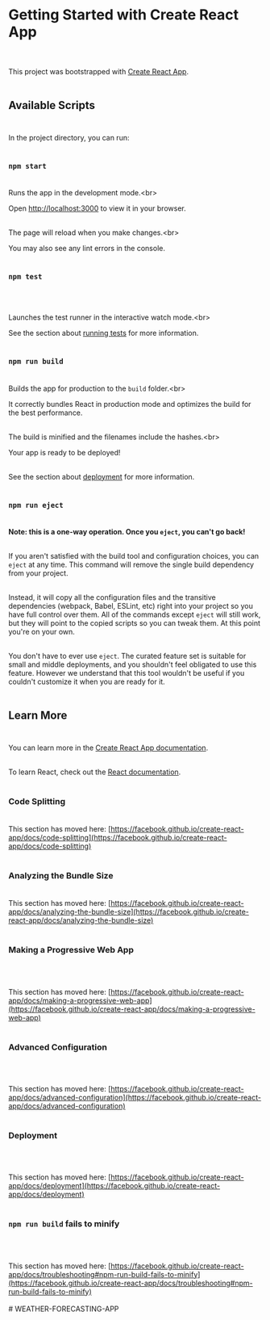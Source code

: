 # Getting Started with Create React App
<br><br>
This project was bootstrapped with [Create React App](https://github.com/facebook/create-react-app).
<br><br>
## Available Scripts<br><br>

In the project directory, you can run:
<br><br>

### `npm start`<br><br>


Runs the app in the development mode.\<br><br>

Open [http://localhost:3000](http://localhost:3000) to view it in your browser.<br><br>


The page will reload when you make changes.\<br><br>

You may also see any lint errors in the console.<br><br>


### `npm test`
<br><br>

Launches the test runner in the interactive watch mode.\<br><br>

See the section about [running tests](https://facebook.github.io/create-react-app/docs/running-tests) for more information.<br><br>


### `npm run build`<br><br>


Builds the app for production to the `build` folder.\<br><br>

It correctly bundles React in production mode and optimizes the build for the best performance.<br><br>


The build is minified and the filenames include the hashes.\<br><br>

Your app is ready to be deployed!<br><br>


See the section about [deployment](https://facebook.github.io/create-react-app/docs/deployment) for more information.<br><br>


### `npm run eject`<br><br>


**Note: this is a one-way operation. Once you `eject`, you can't go back!**
<br><br>

If you aren't satisfied with the build tool and configuration choices, you can `eject` at any time. This command will remove the single build dependency from your project.<br><br>


Instead, it will copy all the configuration files and the transitive dependencies (webpack, Babel, ESLint, etc) right into your project so you have full control over them. All of the commands except `eject` will still work, but they will point to the copied scripts so you can tweak them. At this point you're on your own.
<br><br>

You don't have to ever use `eject`. The curated feature set is suitable for small and middle deployments, and you shouldn't feel obligated to use this feature. However we understand that this tool wouldn't be useful if you couldn't customize it when you are ready for it.<br><br>


## Learn More<br><br>


You can learn more in the [Create React App documentation](https://facebook.github.io/create-react-app/docs/getting-started).<br><br>


To learn React, check out the [React documentation](https://reactjs.org/).
<br><br>

### Code Splitting<br><br>


This section has moved here: [https://facebook.github.io/create-react-app/docs/code-splitting](https://facebook.github.io/create-react-app/docs/code-splitting)
<br><br>

### Analyzing the Bundle Size<br><br>


This section has moved here: [https://facebook.github.io/create-react-app/docs/analyzing-the-bundle-size](https://facebook.github.io/create-react-app/docs/analyzing-the-bundle-size)
<br><br>

### Making a Progressive Web App
<br><br>

This section has moved here: [https://facebook.github.io/create-react-app/docs/making-a-progressive-web-app](https://facebook.github.io/create-react-app/docs/making-a-progressive-web-app)
<br><br>

### Advanced Configuration
<br><br>

This section has moved here: [https://facebook.github.io/create-react-app/docs/advanced-configuration](https://facebook.github.io/create-react-app/docs/advanced-configuration)
<br><br>

### Deployment
<br><br>

This section has moved here: [https://facebook.github.io/create-react-app/docs/deployment](https://facebook.github.io/create-react-app/docs/deployment)
<br><br>

### `npm run build` fails to minify
<br><br>

This section has moved here: [https://facebook.github.io/create-react-app/docs/troubleshooting#npm-run-build-fails-to-minify](https://facebook.github.io/create-react-app/docs/troubleshooting#npm-run-build-fails-to-minify)
<br><br>
#   W E A T H E R - F O R E C A S T I N G - A P P 
 
 
